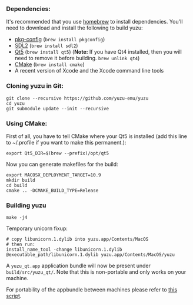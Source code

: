 ### Dependencies:

It's recommended that you use [homebrew](http://brew.sh/) to install dependencies.
You'll need to download and install the following to build yuzu:

* [pkg-config](https://www.freedesktop.org/wiki/Software/pkg-config/) (`brew install pkgconfig`)
* [SDL2](https://www.libsdl.org/download-2.0.php) (`brew install sdl2`)
* [Qt5](https://www.qt.io/download/) (`brew install qt5`) (**Note:** If you have Qt4 installed, then you will need to remove it before building. `brew unlink qt4`)
* [CMake](https://cmake.org/) (`brew install cmake`)
* A recent version of Xcode and the Xcode command line tools

### Cloning yuzu in Git:

```
git clone --recursive https://github.com/yuzu-emu/yuzu
cd yuzu
git submodule update --init --recursive
```

### Using CMake:

First of all, you have to tell CMake where your Qt5 is installed (add this line to ~/.profile if you want to make this permanent.):

```
export Qt5_DIR=$(brew --prefix)/opt/qt5
```

Now you can generate makefiles for the build:
```
export MACOSX_DEPLOYMENT_TARGET=10.9
mkdir build
cd build
cmake .. -DCMAKE_BUILD_TYPE=Release
```

### Building yuzu

```
make -j4
```

Temporary unicorn fixup:

```
# copy libunicorn.1.dylib into yuzu.app/Contents/MacOS 
# then run:
install_name_tool -change libunicorn.1.dylib @executable_path/libunicorn.1.dylib yuzu.app/Contents/MacOS/yuzu
```

A `yuzu_qt.app` application bundle will now be present under `build/src/yuzu_qt/`. Note that this is non-portable and only works on your machine.

For portability of the appbundle between machines please refer to [this script](https://github.com/yuzu-emu/yuzu/blob/master/.travis/macos/upload.sh).
